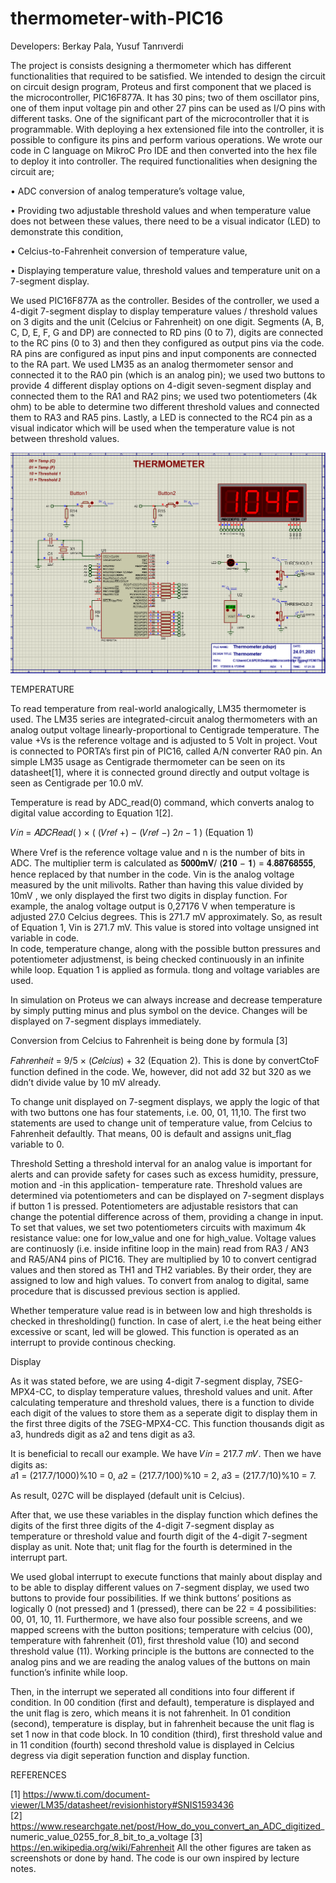 # thermometer-with-PIC16

Developers: Berkay Pala, Yusuf Tanrıverdi
            
The project is consists designing a thermometer which has different functionalities that required to be satisfied. We intended to design the circuit on circuit design program, Proteus and first component that we placed is the microcontroller, PIC16F877A.  It has 30 pins; two of them oscillator pins, one of them input voltage pin and other 27 pins can be used as I/O pins with different tasks. One of the significant part of the microcontroller that it is programmable. With deploying a hex extensioned file into the controller, it is possible to configure its pins and perform various operations. We wrote our code in C language on MikroC Pro IDE and then converted into the hex file to deploy it into controller.
The required functionalities when designing the circuit are; 

•	ADC conversion of analog temperature’s voltage value, 

•	Providing two adjustable threshold values and when temperature value does not between these values, there need to be a visual indicator (LED) to demonstrate this condition, 

•	Celcius-to-Fahrenheit conversion of temperature value,

•	Displaying temperature value, threshold values and temperature unit on a 7-segment display.

We used PIC16F877A as the controller. Besides of the controller, we used a 4-digit 7-segment display to display temperature values / threshold values on 3 digits and the unit (Celcius or Fahrenheit) on one digit. Segments (A, B, C, D, E, F, G and DP) are connected to RD pins (0 to 7), digits are connected to the RC pins (0 to 3) and then they configured as output pins via the code. RA pins are configured as input pins and input components are connected to the RA part. We used LM35 as an analog thermometer sensor and connected it to the RA0 pin (which is an analog pin); we used two buttons to provide 4 different display options on 4-digit seven-segment display and connected them to the RA1 and RA2 pins; we used two potentiometers (4k ohm) to be able to determine two different threshold values and connected them to RA3 and RA5 pins. Lastly, a LED is connected to the RC4 pin as a visual indicator which will be used when the temperature value is not between threshold values.

![alt text](https://github.com/yusuftengriverdi/thermometer-with-PIC16/blob/main/Circuit.png?raw=true)

TEMPERATURE

To read temperature from real-world analogically, LM35 thermometer is used. The LM35 series are integrated-circuit analog thermometers with an analog output voltage linearly-proportional to Centigrade temperature. The value +Vs is the reference voltage and is adjusted to 5 Volt in project. Vout is connected to PORTA’s first pin of PIC16, called A/N converter RA0 pin.  An simple LM35 usage as Centigrade thermometer can be seen on its datasheet[1], where it is connected ground directly and output voltage is seen as  Centigrade per 10.0 mV. 
 
Temperature is read by ADC_read(0) command, which converts analog to digital value according to Equation 1[2]. 
 
𝑉𝑖𝑛 = 𝐴𝐷𝐶𝑅𝑒𝑎𝑑( ) ×  ( (𝑉𝑟𝑒𝑓 +) − (𝑉𝑟𝑒𝑓 −) 2𝑛 − 1 )    (Equation 1) 
 
 
Where Vref is the reference voltage value and n is the number of bits in ADC. The multiplier term is calculated as 𝟓𝟎𝟎𝟎𝐦𝐕/ (𝟐𝟏𝟎 − 𝟏) = 𝟒.𝟖𝟖𝟕𝟔𝟖𝟓𝟓𝟓, hence replaced by that number in the code. Vin is the analog voltage measured by the unit milivolts. Rather than having this value divided by 10mV , we only displayed the first two digits in display function.  For example, the analog voltage output is 0,27176 V when temperature is adjusted 27.0 Celcius degrees. This is 271.7 mV approximately. So, as result of Equation 1, Vin is 271.7 mV. This value is stored into voltage unsigned int variable in code.  
In code, temperature change, along with the possible button pressures and potentiometer adjustmenst, is being checked continuously in an infinite while  loop. Equation 1 is applied as formula. tlong and voltage variables are used.  

In simulation on Proteus we can always increase and decrease temperature by simply putting minus and plus symbol on the device. Changes will be displayed on 7-segment displays immediately. 

Conversion from Celcius to Fahrenheit is being done by formula [3] 
 
𝐹𝑎ℎ𝑟𝑒𝑛ℎ𝑒𝑖𝑡 = 9/5 × (𝐶𝑒𝑙𝑐𝑖𝑢𝑠) + 32  (Equation 2). 
This is done by convertCtoF function defined in the code. We, however, did not add  32 but 320 as we didn’t divide value by 10 mV already.

To change unit displayed on 7-segment displays, we apply the logic of that with two buttons one has four statements, i.e. 00, 01, 11,10. The first two statements are used to change unit of temperature value, from Celcius to Fahrenheit defaultly. That means, 00 is default and assigns unit_flag variable to 0. 

Threshold 
Setting a threshold interval for an analog value is important for alerts and can provide safety for cases such as excess humidity, pressure, motion and -in this application- temperature rate.  Threshold values are determined via potentiometers and can be displayed on 7-segment displays if button 1 is pressed. Potentiometers are adjustable resistors that can change the potential difference across of them, providing a change in input. To set that values, we set two potentiometers circuits with maximum 4k resistance value: one for low_value and one for high_value. Voltage values are continuosly (i.e. inside infitine loop in the main) read from  RA3 / AN3 and RA5/AN4 pins of PIC16. They are multiplied by 10 to convert centigrad values and then stored as TH1 and TH2 variables. By their order, they are assigned to low and high values. To convert from analog to digital, same procedure that is discussed previous section is applied.  


Whether temperature value read is in between low and high thresholds is checked in thresholding() function. In case of alert, i.e the heat being either excessive or scant, led will be glowed.  This function is operated as an interrupt to provide continous checking. 

Display 

As it was stated before, we are using 4-digit 7-segment display, 7SEG-MPX4-CC, to display temperature values, threshold values and unit. After calculating temperature and threshold values, there is a function to divide each digit of the values to store them as a seperate digit to display them in the first three digits of the 7SEG-MPX4-CC. This function thousands digit as a3, hundreds digit as a2 and tens digit as a3.  
 
It is beneficial to recall our example. We have 𝑉𝑖𝑛 = 217.7 𝑚𝑉. Then we have digits as:                     
𝑎1 = (217.7/1000)%10 = 0, 
𝑎2 = (217.7/100)%10 = 2, 
𝑎3 = (217.7/10)%10 = 7. 

As result, 027C will be displayed (default unit is Celcius).  
 
After that, we use these variables in the display function which defines  the digits of the first three digits of the 4-digit 7-segment display as temperature or threshold value and fourth digit of the 4-digit 7-segment display as unit. Note that; unit flag for the fourth is determined in the interrupt part.
 
We used global interrupt to execute functions that mainly about display and to be able to display different values on 7-segment display, we used two buttons to provide four possibilities. If we think buttons’ positions as logically 0 (not pressed) and 1 (pressed), there can be 22  = 4 possibilities: 00, 01, 10, 11. Furthermore, we have also four possible screens, and we mapped screens with the button positions; temperature with celcius (00), temperature with fahrenheit (01), first threshold value (10) and second threshold value (11). Working principle is the buttons are connected to the analog pins and we are reading the analog values of the buttons on main function’s infinite while loop.
 
Then, in the interrupt we seperated all conditions into four different if condition. In 00 condition (first and default), temperature is displayed and the unit flag is zero, which means it is not fahrenheit. In 01 condition (second), temperature is display, but in fahrenheit because the unit flag is set 1 now in that code block.  In 10 condition (third), first threshold value and in 11 condition (fourth) second threshold value is displayed in Celcius degress via digit seperation function and display function. 
 
 

REFERENCES 

[1] https://www.ti.com/document-viewer/LM35/datasheet/revisionhistory#SNIS1593436  
[2] https://www.researchgate.net/post/How_do_you_convert_an_ADC_digitized_ numeric_value_0255_for_8_bit_to_a_voltage 
[3] https://en.wikipedia.org/wiki/Fahrenheit
All the other figures are taken as screenshots or done by hand. The code is our own inspired by lecture notes.

